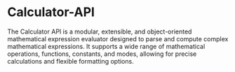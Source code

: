 # Calculator-API
The Calculator API is a modular, extensible, and object-oriented mathematical expression evaluator designed to parse and compute complex mathematical expressions. It supports a wide range of mathematical operations, functions, constants, and modes, allowing for precise calculations and flexible formatting options.
